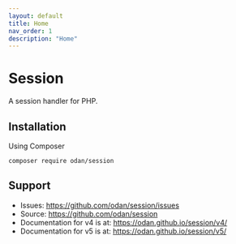 ```yaml
---
layout: default
title: Home
nav_order: 1
description: "Home"
---
```


# Session

A session handler for PHP.

## Installation

Using Composer

```
composer require odan/session
```

## Support

* Issues: <https://github.com/odan/session/issues>
* Source: <https://github.com/odan/session>
* Documentation for v4 is at: <https://odan.github.io/session/v4/>
* Documentation for v5 is at: <https://odan.github.io/session/v5/>